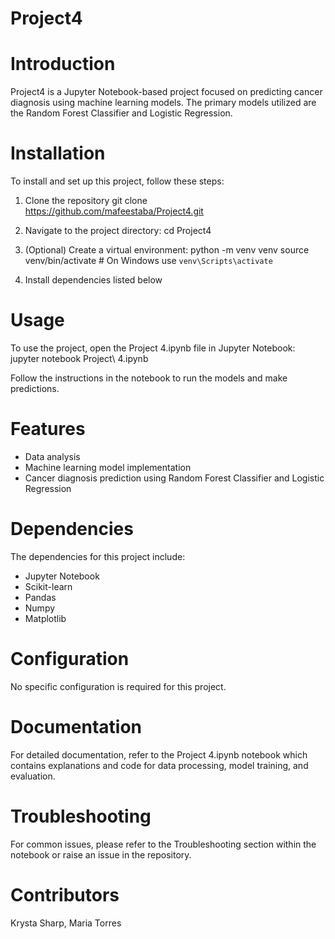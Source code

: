 # Project4
# Introduction
Project4 is a Jupyter Notebook-based project focused on predicting cancer diagnosis using machine learning models. The primary models utilized are the Random Forest Classifier and Logistic Regression.

# Installation
To install and set up this project, follow these steps:

1. Clone the repository
   git clone https://github.com/mafeestaba/Project4.git
   
3. Navigate to the project directory:
   cd Project4
   
4. (Optional) Create a virtual environment:
   python -m venv venv
   source venv/bin/activate  # On Windows use `venv\Scripts\activate`
   
6. Install dependencies listed below

# Usage
To use the project, open the Project 4.ipynb file in Jupyter Notebook:
  jupyter notebook Project\ 4.ipynb

Follow the instructions in the notebook to run the models and make predictions.

# Features
* Data analysis
* Machine learning model implementation
* Cancer diagnosis prediction using Random Forest Classifier and Logistic Regression

# Dependencies
The dependencies for this project include:

* Jupyter Notebook
* Scikit-learn
* Pandas
* Numpy
* Matplotlib

# Configuration
No specific configuration is required for this project.

# Documentation
For detailed documentation, refer to the Project 4.ipynb notebook which contains explanations and code for data processing, model training, and evaluation.

# Troubleshooting
For common issues, please refer to the Troubleshooting section within the notebook or raise an issue in the repository.

# Contributors
Krysta Sharp, Maria Torres
